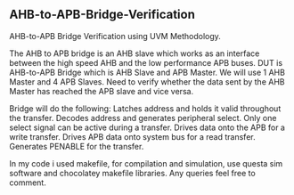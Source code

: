 AHB-to-APB-Bridge-Verification
-------------------------------
AHB-to-APB Bridge Verification using UVM Methodology.

The AHB to APB bridge is an AHB slave which works as an interface between the high speed AHB and the low performance APB buses. DUT is AHB-to-APB Bridge which is AHB Slave and APB Master. We will use 1 AHB Master and 4 APB Slaves. Need to verify whether the data sent by the AHB Master has reached the APB slave and vice versa.

Bridge will do the following: Latches address and holds it valid throughout the transfer. Decodes address and generates peripheral select. Only one select signal can be active during a transfer. Drives data onto the APB for a write transfer. Drives APB data onto system bus for a read transfer. Generates PENABLE for the transfer.

In my code i used makefile, for compilation and simulation, use questa sim software and chocolatey makefile libraries.
Any queries feel free to comment.
